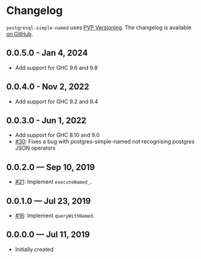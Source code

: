 # Changelog

`postgresql-simple-named` uses [PVP Versioning][1].
The changelog is available [on GitHub][2].

## 0.0.5.0 - Jan 4, 2024

* Add support for GHC 9.6 and 9.8

## 0.0.4.0 - Nov 2, 2022

* Add support for GHC 9.2 and 9.4

## 0.0.3.0 - Jun 1, 2022

* Add support for GHC 8.10 and 9.0
* [#30](https://github.com/Holmusk/postgresql-simple-named/issues/30):
  Fixes a bug with postgres-simple-named not recognising postgres JSON operators

## 0.0.2.0 — Sep 10, 2019

* [#21](https://github.com/holmusk/postgresql-simple-named/issues/21):
  Implement `executeNamed_`.

## 0.0.1.0 — Jul 23, 2019

* [#16](https://github.com/holmusk/postgresql-simple-named/issues/16):
  Implement `queryWithNamed`.

## 0.0.0.0 — Jul 11, 2019

* Initially created.

[1]: https://pvp.haskell.org
[2]: https://github.com/Holmusk/postgresql-simple-named/releases
